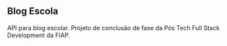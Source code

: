 ## Blog Escola

API para blog escolar.
Projeto de conclusão de fase da Pós Tech Full Stack Development da FIAP.
